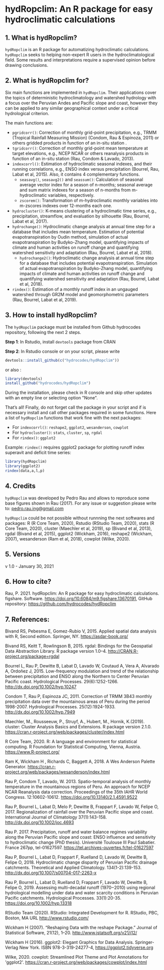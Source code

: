 # hydRopclim: An R package for easy hydroclimatic calculations

## 1. What is hydRopclim?
`hydRopclim` is an R package for automatizing hydroclimatic calculations. `hydRopclim` seeks to helping non-expert R users in the hydroclimatological field. 
Some results and interpretations require a supervised opinion before drawing conclusions.

## 2. What is hydRopclim for?
Six main functions are implemented in `hydRopclim`. Their applications cover the topics of deterministic hydroclimatology and watershed hydrology
with a focus over the Peruvian Andes and Pacific slope and coast, however they can be applied to any similar geographical context under a critical hydrological criterion. 

The main functions are:
- `pgridcorr()`: Correction of monthly grid-point precipitation, e.g., TRMM (Tropical Rainfall Measuring Mission) (Condom, Rau & Espinoza, 2011) or others gridded products in function of an in-situ station .
- `tgridcorr()`: Correction of monthly grid-point mean temperature at target elevations, e.g., NCEP NCAR or others reanalysis products in function of an in-situ station (Rau, Condom & Lavado, 2013).
- `indexcorrl()`: Estimation of hydroclimatic seasonal indexes, and their running correlations, e.g., ENSO index versus precipitation (Bourrel, Rau, Labat et al, 2015). Also, it contains 4 complementary functions.
  - `seasavg()`, `seasavg2()` and `seassum()`: Calculation of seasonal average vector index for a season of n-months; seasonal average and sum matrix indexes for a season of n-months from m-hydroclimatic variables, respectively.
  - `zscorem()`: Transformation of m-hydroclimatic monthly variables into m-zscores indexes over 12-months each one.
- `hydrocluster()`: K-means clustering of a hydroclimatic time series, e.g., precipitation, streamflow, and evaluation by silhouette (Rau, Bourrel, Labat et al, 2017).
- `hydrochange()`: Hydroclimatic change analysis at annual time step for a database that includes mean temperature. Estimation of potential evapotranspiration by Oudin method,
simulation of actual evapotranspiration by Budyko-Zhang model, quantifying impacts of climate and human activities on runoff change and quantifying watershed sensitivity and
adaptation (Rau, Bourrel, Labat et al, 2018).
  - `hydrochange2()`: Hydroclimatic change analysis at annual time step for a database that includes potential evapotranspiration. Simulation of actual evapotranspiration by
  Budyko-Zhang model, quantifying impacts of climate and human activities on runoff change and quantifying watershed sensitivity and adaptation (Rau, Bourrel, Labat et al, 2018).
- `rindex()`: Estimation of a monthly runoff index in an ungauged watershed through GR2M model and geomorphometric parameters (Rau, Bourrel, Labat et al, 2019).


## 3. How to install hydRopclim?
The `hydRopclim` package must be installed from Github hydrocodes repository, following the next 2 steps.

**Step 1**: In Rstudio, install `devtools` package from CRAN

**Step 2**: In Rstudio console or on your script, please write 

```r
devtools::install_github(c("hydrocodes/hydRopclim"))
```
or also :

```r
library(devtools)
install_github("hydrocodes/hydRopclim")
```
During the installation, please check in R console and skip other updates with an empty line or selecting option "None".

That’s all! Finally, do not forget call the package in your script and if is necessary install and call other packages required in some functions. 
Here a list of `hydRopclim` functions that work fine with the next packages:
- For `indexcorrl()`: `reshape2`, `ggplot2`, `wesanderson`, `cowplot`
- For `hydrocluster()`: `stats`, `cluster`, `sp`, `rgdal`
- For `rindex()`: `ggplot2`

Example: `rindex()` requires ggplot2 package for plotting runoff index superavit and deficit time series:
```r
library(hydRopclim)
library(ggplot2)
rindex(data,a,l,p)
```

## 4. Credits
`hydRopclim` was developed by Pedro Rau and allows to reproduce some base figures shown in Rau (2017). For any issue or suggestion please write to: pedro.rau.ing@gmail.com

`hydRopclim` could be not possible without runnning the next softwares and packages: R (R Core Team, 2020), Rstudio (RStudio Team, 2020), stats (R Core Team, 2020), cluster (Maechler et al, 2019), sp (Bivand et al, 2013), rgdal (Bivand et al, 2015), ggplot2 (Wickham, 2016), reshape2 (Wickham, 2007), wesanderson (Ram et al, 2018), cowplot (Wilke, 2020).

## 5. Versions
v 1.0 - January 30, 2021

## 6. How to cite?

Rau, P. 2021. hydRopclim: An R package for easy hydroclimatic calculations. figshare. Software. https://doi.org/10.6084/m9.figshare.13670191, 
GitHub repository: https://github.com/hydrocodes/hydRopclim

## 7. References:

Bivand RS, Pebesma E, Gomez-Rubio V, 2015. Applied spatial data analysis with R, Second edition. Springer, NY. https://asdar-book.org/

Bivand RS, Keitt T, Rowlingson B, 2015. rgdal: Bindings for the Geospatial Data Abstraction Library. R package version 1.0–4. http://CRAN.R-project.org/package=rgdal

Bourrel L, Rau P, Dewitte B, Labat D, Lavado W, Coutaud A, Vera A, Alvarado A, Ordoñez J, 2015. Low-frequency modulation and trend of the relationship between precipitation and ENSO along the Northern to Center Peruvian Pacific coast. Hydrological Processes. 29(6):1252-1266. http://dx.doi.org/10.1002/hyp.10247

Condom T, Rau P, Espinoza JC, 2011. Correction of TRMM 3B43 monthly precipitation data over the mountainous areas of Peru during the period 1998-2007. Hydrological Processes. 25(12):1924-1933. http://dx.doi.org/10.1002/hyp.7949

Maechler, M., Rousseeuw, P., Struyf, A., Hubert, M., Hornik, K.(2019). cluster: Cluster Analysis Basics and Extensions. R package version 2.1.0. https://cran.r-project.org/web/packages/cluster/index.html

R Core Team, 2020. R: A language and environment for statistical computing. R Foundation for Statistical Computing, Vienna, Austria. https://www.R-project.org/

Ram K, Wickham H , Richards C, Baggett A, 2018. A Wes Anderson Palette Generator. https://cran.r-project.org/web/packages/wesanderson/index.html

Rau P, Condom T, Lavado, W. 2013. Spatio-temporal analysis of monthly temperature in the mountainous regions of Peru. An approach for NCEP NCAR Reanalysis data correction. Proceedings of the 35th IAHR World Congress. 12:10602-10612. https://doi.org/10.13140/2.1.4591.9522

Rau P, Bourrel L, Labat D, Melo P, Dewitte B, Frappart F, Lavado W, Felipe O, 2017. Regionalization of rainfall over the Peruvian Pacific slope and coast. International Journal of Climatology 37(1):143-158. http://dx.doi.org/10.1002/joc.4693

Rau P. 2017. Precipitation, runoff and water balance regimes variability along the Peruvian Pacific slope and coast: ENSO influence and sensitivity to hydroclimatic change (PhD thesis). Université Toulouse III Paul Sabatier. France 267pp, tel-01627597. https://tel.archives-ouvertes.fr/tel-01627597

Rau P, Bourrel L, Labat D, Frappart F, Ruelland D, Lavado W, Dewitte B, Felipe O, 2018. Hydroclimatic change disparity of Peruvian Pacific drainage catchments. Theoretical and Applied Climatology. 134(1-2):139-153. http://dx.doi.org/10.1007/s00704-017-2263-x

Rau P, Bourrel L, Labat D, Ruelland D, Frappart F, Lavado W, Dewitte B, Felipe O, 2019. Assessing multi-decadal runoff (1970‒2010) using regional hydrological modelling under data and water scarcity conditions in Peruvian Pacific catchments. Hydrological Processes. 33(1):20-35. https://doi.org/10.1002/hyp.13318

RStudio Team (2020). RStudio: Integrated Development for R. RStudio, PBC, Boston, MA URL http://www.rstudio.com/

Wickham H (2007). “Reshaping Data with the reshape Package.” Journal of Statistical Software, 21(12), 1–20. http://www.jstatsoft.org/v21/i12/

Wickham H (2016). ggplot2: Elegant Graphics for Data Analysis. Springer-Verlag New York. ISBN 978-3-319-24277-4, https://ggplot2.tidyverse.org

Wilke, 2020. cowplot: Streamlined Plot Theme and Plot Annotations for 'ggplot2'. https://cran.r-project.org/web/packages/cowplot/index.html
